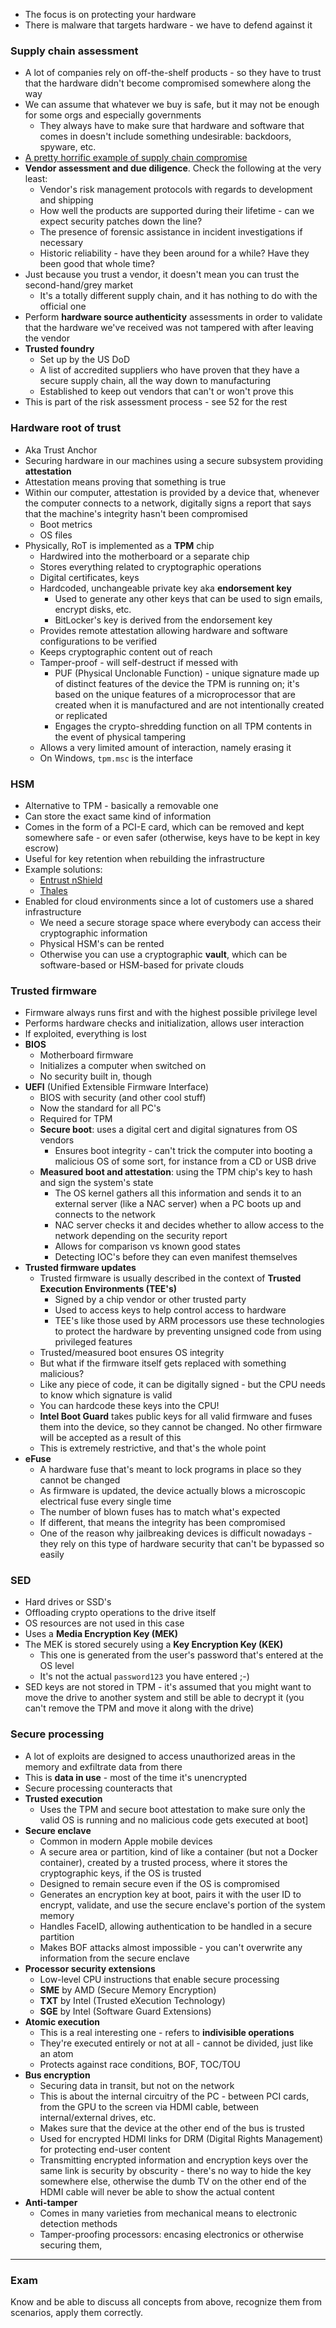 - The focus is on protecting your hardware
- There is malware that targets hardware - we have to defend against it

### Supply chain assessment

- A lot of companies rely on off-the-shelf products - so they have to trust that the hardware didn't become compromised somewhere along the way
- We can assume that whatever we buy is safe, but it may not be enough for some orgs and especially governments
	- They always have to make sure that hardware and software that comes in doesn't include something undesirable: backdoors, spyware, etc.
- [A pretty horrific example of supply chain compromise](https://www.zdnet.com/article/microsoft-fireeye-confirm-solarwinds-supply-chain-attack/)
- **Vendor assessment and due diligence**. Check the following at the very least:
	- Vendor's risk management protocols with regards to development and shipping
	- How well the products are supported during their lifetime - can we expect security patches down the line?
	- The presence of forensic assistance in incident investigations if necessary
	- Historic reliability - have they been around for a while? Have they been good that whole time?
- Just because you trust a vendor, it doesn't mean you can trust the second-hand/grey market
	- It's a totally different supply chain, and it has nothing to do with the official one
- Perform **hardware source authenticity** assessments in order to validate that the hardware we've received was not tampered with after leaving the vendor
- **Trusted foundry**
	- Set up by the US DoD
	- A list of accredited suppliers who have proven that they have a secure supply chain, all the way down to manufacturing
	- Established to keep out vendors that can't or won't prove this
- This is part of the risk assessment process - see 52 for the rest

### Hardware root of trust

- Aka Trust Anchor
- Securing hardware in our machines using a secure subsystem providing **attestation**
- Attestation means proving that something is true 
- Within our computer, attestation is provided by a device that, whenever the computer connects to a network, digitally signs a report that says that the machine's integrity hasn't been compromised
	- Boot metrics
	- OS files
- Physically, RoT is implemented as a **TPM** chip
	- Hardwired into the motherboard or a separate chip
	- Stores everything related to cryptographic operations
	- Digital certificates, keys 
	- Hardcoded, unchangeable private key aka **endorsement key**
		- Used to generate any other keys that can be used to sign emails, encrypt disks, etc.
		- BitLocker's key is derived from the endorsement key
	- Provides remote attestation allowing hardware and software configurations to be verified
	- Keeps cryptographic content out of reach
	- Tamper-proof - will self-destruct if messed with
		- PUF (Physical Unclonable Function) - unique signature made up of distinct features of the device the TPM is running on; it's based on the unique features of a microprocessor that are created when it is manufactured and are not intentionally created or replicated
		- Engages the crypto-shredding function on all TPM contents in the event of physical tampering
	- Allows a very limited amount of interaction, namely erasing it
	- On Windows, `tpm.msc` is the interface

### HSM

- Alternative to TPM - basically a removable one
- Can store the exact same kind of information
- Comes in the form of a PCI-E card, which can be removed and kept somewhere safe - or even safer (otherwise, keys have to be kept in key escrow)
- Useful for key retention when rebuilding the infrastructure
- Example solutions:
	- [Entrust nShield](https://www.entrust.com/digital-security/hsm/products/nshield-hsms)
	- [Thales](https://cpl.thalesgroup.com/encryption/hardware-security-modules)
- Enabled for cloud environments since a lot of customers use a shared infrastructure
	- We need a secure storage space where everybody can access their cryptographic information
	- Physical HSM's can be rented 
	- Otherwise you can use a cryptographic **vault**, which can be software-based or HSM-based for private clouds

### Trusted firmware

- Firmware always runs first and with the highest possible privilege level
- Performs hardware checks and initialization, allows user interaction
- If exploited, everything is lost
- **BIOS**
	- Motherboard firmware
	- Initializes a computer when switched on
	- No security built in, though
- **UEFI** (Unified Extensible Firmware Interface)
	- BIOS with security (and other cool stuff)
	- Now the standard for all PC's
	- Required for TPM
	- **Secure boot**: uses a digital cert and digital signatures from OS vendors
		- Ensures boot integrity - can't trick the computer into booting a malicious OS of some sort, for instance from a CD or USB drive
	- **Measured boot and attestation**: using the TPM chip's key to hash and sign the system's state
		- The OS kernel gathers all this information and sends it to an external server (like a NAC server) when a PC boots up and connects to the network
		- NAC server checks it and decides whether to allow access to the network depending on the security report
		- Allows for comparison vs known good states
		- Detecting IOC's before they can even manifest themselves
- **Trusted firmware updates**
	- Trusted firmware is usually described in the context of **Trusted Execution Environments (TEE's)**
		- Signed by a chip vendor or other trusted party
		- Used to access keys to help control access to hardware
		- TEE's like those used by ARM processors use these technologies to protect the hardware by preventing unsigned code from using privileged features
	- Trusted/measured boot ensures OS integrity
	- But what if the firmware itself gets replaced with something malicious?
	- Like any piece of code, it can be digitally signed - but the CPU needs to know which signature is valid
	- You can hardcode these keys into the CPU!
	- **Intel Boot Guard** takes public keys for all valid firmware and fuses them into the device, so they cannot be changed. No other firmware will be accepted as a result of this
	- This is extremely restrictive, and that's the whole point
- **eFuse**
	- A hardware fuse that's meant to lock programs in place so they cannot be changed
	- As firmware is updated, the device actually blows a microscopic electrical fuse every single time 
	- The number of blown fuses has to match what's expected
	- If different, that means the integrity has been compromised
	- One of the reason why jailbreaking devices is difficult nowadays - they rely on this type of hardware security that can't be bypassed so easily

### SED

- Hard drives or SSD's
- Offloading crypto operations to the drive itself
- OS resources are not used in this case
- Uses a **Media Encryption Key (MEK)**
- The MEK is stored securely using a **Key Encryption Key (KEK)**
	- This one is generated from the user's password that's entered at the OS level
	- It's not the actual `password123` you have entered ;-)
- SED keys are not stored in TPM - it's assumed that you might want to move the drive to another system and still be able to decrypt it (you can't remove the TPM and move it along with the drive)

### Secure processing

- A lot of exploits are designed to access unauthorized areas in the memory and exfiltrate data from there
- This is **data in use** - most of the time it's unencrypted
- Secure processing counteracts that
- **Trusted execution**
	- Uses the TPM and secure boot attestation to make sure only the valid OS is running and no malicious code gets executed at boot]
- **Secure enclave**
	- Common in modern Apple mobile devices
	- A secure area or partition, kind of like a container (but not a Docker container), created by a trusted process, where it stores the cryptographic keys, if the OS is trusted
	- Designed to remain secure even if the OS is compromised
	- Generates an encryption key at boot, pairs it with the user ID to encrypt, validate, and use the secure enclave's portion of the system memory
	- Handles FaceID, allowing authentication to be handled in a secure partition
	- Makes BOF attacks almost impossible - you can't overwrite any information from the secure enclave
- **Processor security extensions**
	- Low-level CPU instructions that enable secure processing
	- **SME** by AMD (Secure Memory Encryption)
	- **TXT** by Intel (Trusted eXecution Technology)
	- **SGE** by Intel (Software Guard Extensions)
- **Atomic execution**
	- This is a real interesting one - refers to **indivisible operations**
	- They're executed entirely or not at all - cannot be divided, just like an atom
	- Protects against race conditions, BOF, TOC/TOU
- **Bus encryption**
	- Securing data in transit, but not on the network
	- This is about the internal circuitry of the PC - between PCI cards, from the GPU to the screen via HDMI cable, between internal/external drives, etc.
	- Makes sure that the device at the other end of the bus is trusted
	- Used for encrypted HDMI links for DRM (Digital Rights Management) for protecting end-user content 
	- Transmitting encrypted information and encryption keys over the same link is security by obscurity - there's no way to hide the key somewhere else, otherwise the dumb TV on the other end of the HDMI cable will never be able to show the actual content
- **Anti-tamper**
	- Comes in many varieties from mechanical means to electronic detection methods
	- Tamper-proofing processors: encasing electronics or otherwise securing them, 

---

### Exam

Know and be able to discuss all concepts from above, recognize them from scenarios, apply them correctly. 